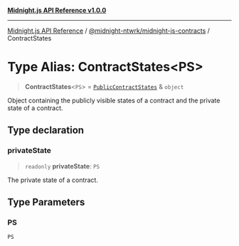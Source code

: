 [**Midnight.js API Reference v1.0.0**](../../../README.md)

***

[Midnight.js API Reference](../../../packages.md) / [@midnight-ntwrk/midnight-js-contracts](../README.md) / ContractStates

# Type Alias: ContractStates\<PS\>

> **ContractStates**\<`PS`\> = [`PublicContractStates`](PublicContractStates.md) & `object`

Object containing the publicly visible states of a contract and the private
state of a contract.

## Type declaration

### privateState

> `readonly` **privateState**: `PS`

The private state of a contract.

## Type Parameters

### PS

`PS`
